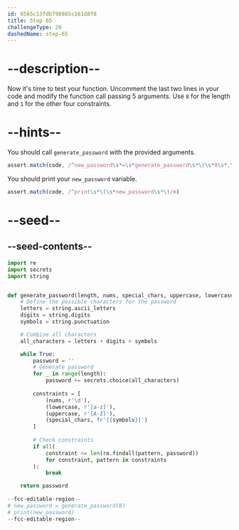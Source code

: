 ```yaml
---
id: 6565c13fdb798865c161d8f8
title: Step 65
challengeType: 20
dashedName: step-65
---
```


# --description--

Now it's time to test your function. Uncomment the last two lines in your code and modify the function call passing 5 arguments. Use `8` for the length and `1` for the other four constraints. 

# --hints--

You should call `generate_password` with the provided arguments.

```js
assert.match(code, /^new_password\s*=\s*generate_password\s*\(\s*8\s*,\s*1\s*,\s*1\s*,\s*1\s*,\s*1\s*\)/m)
```

You should print your `new_password` variable.

```js
assert.match(code, /^print\s*\(\s*new_password\s*\)/m)
```

# --seed--

## --seed-contents--

```py
import re
import secrets
import string


def generate_password(length, nums, special_chars, uppercase, lowercase):
    # Define the possible characters for the password
    letters = string.ascii_letters
    digits = string.digits
    symbols = string.punctuation

    # Combine all characters
    all_characters = letters + digits + symbols

    while True:
        password = ''
        # Generate password
        for _ in range(length):
            password += secrets.choice(all_characters)
       
        constraints = [
            (nums, r'\d'),
            (lowercase, r'[a-z]'),
            (uppercase, r'[A-Z]'),            
            (special_chars, fr'[{symbols}]')            
        ]
        
        # Check constraints        
        if all(
            constraint <= len(re.findall(pattern, password))
            for constraint, pattern in constraints
        ):
            break

    return password
    
--fcc-editable-region--
# new_password = generate_password(8)
# print(new_password)
--fcc-editable-region--
```

